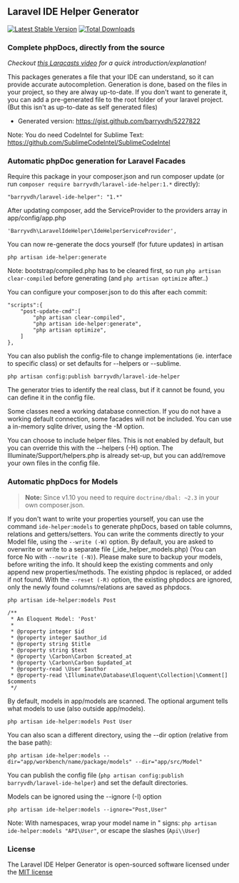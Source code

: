 ## Laravel IDE Helper Generator
[![Latest Stable Version](https://poser.pugx.org/barryvdh/laravel-ide-helper/version.png)](https://packagist.org/packages/barryvdh/laravel-ide-helper) [![Total Downloads](https://poser.pugx.org/barryvdh/laravel-ide-helper/d/total.png)](https://packagist.org/packages/barryvdh/laravel-ide-helper)

### Complete phpDocs, directly from the source

_Checkout [this Laracasts video](https://laracasts.com/series/how-to-be-awesome-in-phpstorm/episodes/15) for a quick introduction/explanation!_

This packages generates a file that your IDE can understand, so it can provide accurate autocompletion. Generation is done, based on the files in your project, so they are alway up-to-date.
If you don't want to generate it, you can add a pre-generated file to the root folder of your laravel project. (But this isn't as up-to-date as self generated files)

* Generated version: https://gist.github.com/barryvdh/5227822

Note: You do need CodeIntel for Sublime Text: https://github.com/SublimeCodeIntel/SublimeCodeIntel

### Automatic phpDoc generation for Laravel Facades

Require this package in your composer.json and run composer update (or run `composer require barryvdh/laravel-ide-helper:1.*` directly):

    "barryvdh/laravel-ide-helper": "1.*"

After updating composer, add the ServiceProvider to the providers array in app/config/app.php

    'Barryvdh\LaravelIdeHelper\IdeHelperServiceProvider',

You can now re-generate the docs yourself (for future updates) in artisan

    php artisan ide-helper:generate

Note: bootstrap/compiled.php has to be cleared first, so run `php artisan clear-compiled` before generating (and `php artisan optimize` after..)

You can configure your composer.json to do this after each commit:

    "scripts":{
        "post-update-cmd":[
            "php artisan clear-compiled",
            "php artisan ide-helper:generate",
            "php artisan optimize",
        ]
    },

You can also publish the config-file to change implementations (ie. interface to specific class) or set defaults for --helpers or --sublime.

    php artisan config:publish barryvdh/laravel-ide-helper

The generator tries to identify the real class, but if it cannot be found, you can define it in the config file.

Some classes need a working database connection. If you do not have a working default connection, some facades will not be included.
You can use a in-memory sqlite driver, using the -M option.

You can choose to include helper files. This is not enabled by default, but you can override this with the --helpers (-H) option.
The Illuminate/Support/helpers.php is already set-up, but you can add/remove your own files in the config file.


### Automatic phpDocs for Models

> **Note:** Since v1.10 you need to require `doctrine/dbal: ~2.3` in your own composer.json. 

If you don't want to write your properties yourself, you can use the command `ide-helper:models` to generate
phpDocs, based on table columns, relations and getters/setters. You can write the comments directly to your Model file, using the `--write (-W)` option. By default, you are asked to overwrite or write to a separate file (\_ide\_helper\_models.php) (You can force No with `--nowrite (-N)`).
Please make sure to backup your models, before writing the info.
It should keep the existing comments and only append new properties/methods. The existing phpdoc is replaced, or added if not found.
With the `--reset (-R)` option, the existing phpdocs are ignored, only the newly found columns/relations are saved as phpdocs.

    php artisan ide-helper:models Post

    /**
     * An Eloquent Model: 'Post'
     *
     * @property integer $id
     * @property integer $author_id
     * @property string $title
     * @property string $text
     * @property \Carbon\Carbon $created_at
     * @property \Carbon\Carbon $updated_at
     * @property-read \User $author
     * @property-read \Illuminate\Database\Eloquent\Collection|\Comment[] $comments
     */

By default, models in app/models are scanned. The optional argument tells what models to use (also outside app/models).

    php artisan ide-helper:models Post User

You can also scan a different directory, using the --dir option (relative from the base path):

    php artisan ide-helper:models --dir="app/workbench/name/package/models" --dir="app/src/Model"
   
You can publish the config file (`php artisan config:publish barryvdh/laravel-ide-helper`) and set the default directories.

Models can be ignored using the --ignore (-I) option

    php artisan ide-helper:models --ignore="Post,User"

Note: With namespaces, wrap your model name in " signs: `php artisan ide-helper:models "API\User"`, or escape the slashes (`Api\\User`)

### License

The Laravel IDE Helper Generator is open-sourced software licensed under the [MIT license](http://opensource.org/licenses/MIT)
